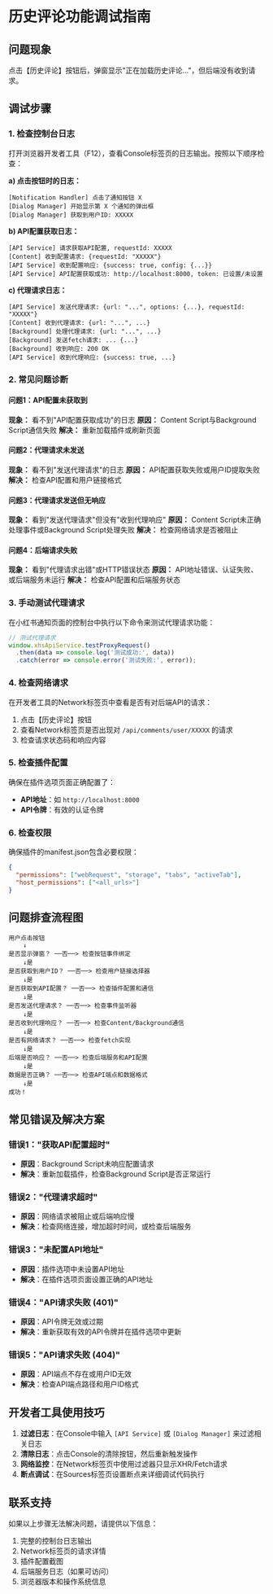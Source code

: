 # 历史评论功能调试指南

## 问题现象
点击【历史评论】按钮后，弹窗显示"正在加载历史评论..."，但后端没有收到请求。

## 调试步骤

### 1. 检查控制台日志

打开浏览器开发者工具（F12），查看Console标签页的日志输出。按照以下顺序检查：

**a) 点击按钮时的日志：**
```
[Notification Handler] 点击了通知按钮 X
[Dialog Manager] 开始显示第 X 个通知的弹出框
[Dialog Manager] 获取到用户ID: XXXXX
```

**b) API配置获取日志：**
```
[API Service] 请求获取API配置, requestId: XXXXX
[Content] 收到配置请求: {requestId: "XXXXX"}
[API Service] 收到配置响应: {success: true, config: {...}}
[API Service] API配置获取成功: http://localhost:8000, token: 已设置/未设置
```

**c) 代理请求日志：**
```
[API Service] 发送代理请求: {url: "...", options: {...}, requestId: "XXXXX"}
[Content] 收到代理请求: {url: "...", ...}
[Background] 处理代理请求: {url: "...", ...}
[Background] 发送fetch请求: ... {...}
[Background] 收到响应: 200 OK
[API Service] 收到代理响应: {success: true, ...}
```

### 2. 常见问题诊断

#### 问题1：API配置未获取到
**现象：** 看不到"API配置获取成功"的日志
**原因：** Content Script与Background Script通信失败
**解决：** 重新加载插件或刷新页面

#### 问题2：代理请求未发送
**现象：** 看不到"发送代理请求"的日志
**原因：** API配置获取失败或用户ID提取失败
**解决：** 检查API配置和用户链接格式

#### 问题3：代理请求发送但无响应
**现象：** 看到"发送代理请求"但没有"收到代理响应"
**原因：** Content Script未正确处理事件或Background Script处理失败
**解决：** 检查网络请求是否被阻止

#### 问题4：后端请求失败
**现象：** 看到"代理请求出错"或HTTP错误状态
**原因：** API地址错误、认证失败、或后端服务未运行
**解决：** 检查API配置和后端服务状态

### 3. 手动测试代理请求

在小红书通知页面的控制台中执行以下命令来测试代理请求功能：

```javascript
// 测试代理请求
window.xhsApiService.testProxyRequest()
  .then(data => console.log('测试成功:', data))
  .catch(error => console.error('测试失败:', error));
```

### 4. 检查网络请求

在开发者工具的Network标签页中查看是否有对后端API的请求：

1. 点击【历史评论】按钮
2. 查看Network标签页是否出现对 `/api/comments/user/XXXXX` 的请求
3. 检查请求状态码和响应内容

### 5. 检查插件配置

确保在插件选项页面正确配置了：

- **API地址**：如 `http://localhost:8000`
- **API令牌**：有效的认证令牌

### 6. 检查权限

确保插件的manifest.json包含必要权限：
```json
{
  "permissions": ["webRequest", "storage", "tabs", "activeTab"],
  "host_permissions": ["<all_urls>"]
}
```

## 问题排查流程图

```
用户点击按钮
    ↓
是否显示弹窗？ ──否──> 检查按钮事件绑定
    ↓是
是否获取到用户ID？ ──否──> 检查用户链接选择器
    ↓是
是否获取到API配置？ ──否──> 检查插件配置和通信
    ↓是
是否发送代理请求？ ──否──> 检查事件监听器
    ↓是
是否收到代理响应？ ──否──> 检查Content/Background通信
    ↓是
是否有网络请求？ ──否──> 检查fetch实现
    ↓是
后端是否响应？ ──否──> 检查后端服务和API配置
    ↓是
数据是否正确？ ──否──> 检查API端点和数据格式
    ↓是
成功！
```

## 常见错误及解决方案

### 错误1："获取API配置超时"
- **原因**：Background Script未响应配置请求
- **解决**：重新加载插件，检查Background Script是否正常运行

### 错误2："代理请求超时"
- **原因**：网络请求被阻止或后端响应慢
- **解决**：检查网络连接，增加超时时间，或检查后端服务

### 错误3："未配置API地址"
- **原因**：插件选项中未设置API地址
- **解决**：在插件选项页面设置正确的API地址

### 错误4："API请求失败 (401)"
- **原因**：API令牌无效或过期
- **解决**：重新获取有效的API令牌并在插件选项中更新

### 错误5："API请求失败 (404)"
- **原因**：API端点不存在或用户ID无效
- **解决**：检查API端点路径和用户ID格式

## 开发者工具使用技巧

1. **过滤日志**：在Console中输入 `[API Service]` 或 `[Dialog Manager]` 来过滤相关日志
2. **清除日志**：点击Console的清除按钮，然后重新触发操作
3. **网络监控**：在Network标签页中使用过滤器只显示XHR/Fetch请求
4. **断点调试**：在Sources标签页设置断点来详细调试代码执行

## 联系支持

如果以上步骤无法解决问题，请提供以下信息：

1. 完整的控制台日志输出
2. Network标签页的请求详情
3. 插件配置截图
4. 后端服务日志（如果可访问）
5. 浏览器版本和操作系统信息 